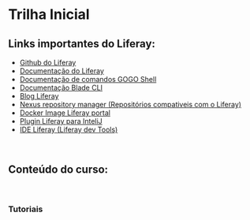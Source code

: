 # Trilha Inicial

## Links importantes do Liferay:
- [Github do Liferay](https://github.com/liferay/liferay-portal)
- [Documentação do Liferay](https://help.liferay.com/hc/pt/categories/360000868172-Documenta%C3%A7%C3%A3o)
- [Documentação de comandos GOGO Shell](https://learn.liferay.com/w/dxp/liferay-internals/fundamentals/using-the-gogo-shell/gogo-shell-commands)
- [Documentação Blade CLI](https://help.liferay.com/hc/pt/articles/360018164591-Blade-CLI)
- [Blog Liferay](https://liferay.dev/home)
- [Nexus repository manager (Repositórios compativeis com o Liferay)](https://repository.liferay.com/nexus/#welcome)
- [Docker Image Liferay portal](https://hub.docker.com/r/liferay/portal)
- [Plugin Liferay para InteliJ](https://plugins.jetbrains.com/plugin/10739-liferay)
- [IDE Liferay (Liferay dev Tools)](https://help.liferay.com/hc/pt/articles/360017897772-Developing-Applications-with-Liferay-IDE)

<br>

## Conteúdo do curso:

<br>

### Tutoriais
